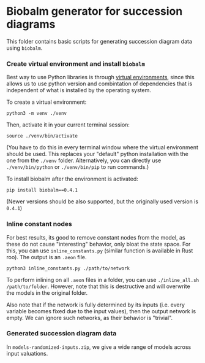 # Biobalm generator for succession diagrams

This folder contains basic scripts for generating succession diagram data using `biobalm`.

### Create virtual environment and install `biobalm`

Best way to use Python libraries is through [virtual environments](https://docs.python.org/3/library/venv.html), since this allows us to use python version and combintation of dependencies that is independent of what is installed by the operating system.

To create a virtual environment:
```
python3 -m venv ./venv
```

Then, activate it in your current terminal session:
```
source ./venv/bin/activate
```

(You have to do this in every terminal window where the virtual environment should be used. This replaces your "default" python installation with the one from the `./venv` folder. Alternatively, you can directly use `./venv/bin/python` or `./venv/bin/pip` to run commands.)

To install biobalm after the environment is activated:
```
pip install biobalm==0.4.1
```

(Newer versions should be also supported, but the originally used version is `0.4.1`)

### Inline constant nodes

For best results, its good to remove constant nodes from the model, as these do not cause "interesting" behavior, only bloat the state space. For this, you can use `inline_constants.py` (similar function is available in Rust roo). The output is an `.aeon` file.

```
python3 inline_constants.py ./path/to/network
```

To perform inlining on all `.aeon` files in a folder, you can use `./inline_all.sh /path/to/folder`. However, note that this is destructive and will overwrite the models in the original folder.

Also note that if the network is fully determined by its inputs (i.e. every variable becomes fixed due to the input values), then the output network is empty. We can ignore such networks, as their behavior is "trivial".

### Generated succession diagram data

In `models-randomized-inputs.zip`, we give a wide range of models across input valuations.